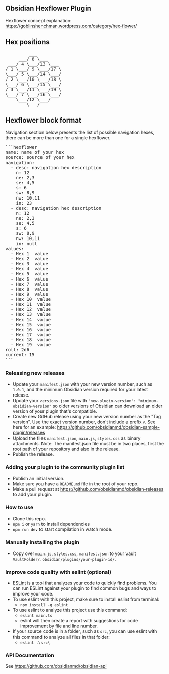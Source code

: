 ## Obsidian Hexflower Plugin

Hexflower concept explanation: <https://goblinshenchman.wordpress.com/category/hex-flower/>

## Hex positions
<pre>
         ___ 
     ___/ 8 \___
 ___/ 4 \___/13 \___
/ 1 \___/ 9 \___/17 \
\___/ 5 \___/14 \___/
/ 2 \___/10 \___/18 \
\___/ 6 \___/15 \___/
/ 3 \___/11 \___/19 \
\___/ 7 \___/16 \___/
    \___/12 \___/
        \___/
</pre>

## Hexflower block format

Navigation section below presents the list of possible navigation hexes, there can be more than one for a single hexflower.

<pre>
```hexflower
name: name of your hex
source: source of your hex
navigation:
  - desc: navigation hex description
    n: 12
    ne: 2,3
    se: 4,5
    s: 6
    sw: 8,9
    nw: 10,11
    in: 23
  - desc: navigation hex description
    n: 12
    ne: 2,3
    se: 4,5
    s: 6
    sw: 8,9
    nw: 10,11
    in: null
values:
  - Hex 1  value
  - Hex 2  value
  - Hex 3  value
  - Hex 4  value
  - Hex 5  value
  - Hex 6  value
  - Hex 7  value
  - Hex 8  value
  - Hex 9  value
  - Hex 10  value
  - Hex 11  value
  - Hex 12  value
  - Hex 13  value
  - Hex 14  value
  - Hex 15  value
  - Hex 16  value
  - Hex 17  value
  - Hex 18  value
  - Hex 19  value
roll: 2d6
current: 15
```
</pre>

### Releasing new releases

- Update your `manifest.json` with your new version number, such as `1.0.1`, and the minimum Obsidian version required for your latest release.
- Update your `versions.json` file with `"new-plugin-version": "minimum-obsidian-version"` so older versions of Obsidian can download an older version of your plugin that's compatible.
- Create new GitHub release using your new version number as the "Tag version". Use the exact version number, don't include a prefix `v`. See here for an example: <https://github.com/obsidianmd/obsidian-sample-plugin/releases>
- Upload the files `manifest.json`, `main.js`, `styles.css` as binary attachments. Note: The manifest.json file must be in two places, first the root path of your repository and also in the release.
- Publish the release.

### Adding your plugin to the community plugin list

- Publish an initial version.
- Make sure you have a `README.md` file in the root of your repo.
- Make a pull request at <https://github.com/obsidianmd/obsidian-releases> to add your plugin.

### How to use

- Clone this repo.
- `npm i` or `yarn` to install dependencies
- `npm run dev` to start compilation in watch mode.

### Manually installing the plugin

- Copy over `main.js`, `styles.css`, `manifest.json` to your vault `VaultFolder/.obsidian/plugins/your-plugin-id/`.

### Improve code quality with eslint (optional)

- [ESLint](https://eslint.org/) is a tool that analyzes your code to quickly find problems. You can run ESLint against your plugin to find common bugs and ways to improve your code.
- To use eslint with this project, make sure to install eslint from terminal:
  - `npm install -g eslint`
- To use eslint to analyze this project use this command:
  - `eslint main.ts`
  - eslint will then create a report with suggestions for code improvement by file and line number.
- If your source code is in a folder, such as `src`, you can use eslint with this command to analyze all files in that folder:
  - `eslint .\src\`

### API Documentation

See <https://github.com/obsidianmd/obsidian-api>
